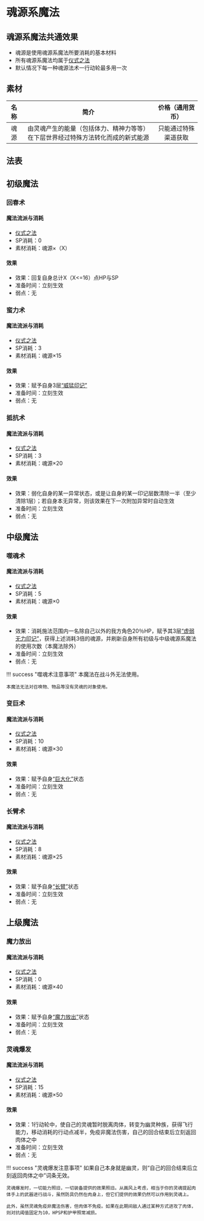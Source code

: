 # 魂源系魔法

## 魂源系魔法共通效果

* 魂源是使用魂源系魔法所要消耗的基本材料
* 所有魂源系魔法均属于<a href="/rules/V4.x rules/8·magic/#仪式之法" target="_blank">仪式之法</a>
* 默认情况下每一种魂源法术一行动轮最多用一次

## 素材

名称|简介|价格（通用货币）
:--:|:--:|:--:
魂源|由灵魂产生的能量（包括体力、精神力等等）在下层世界经过特殊方法转化而成的新式能源|只能通过特殊渠道获取

## 法表

## 初级魔法

### 回春术

#### 魔法流派与消耗

* <a href="/rules/V4.x rules/8·magic/#仪式之法" target="_blank">仪式之法</a>
* SP消耗：0
* 素材消耗：魂源×（X）

#### 效果

* 效果：回复自身总计X（X<=16）点HP与SP
* 准备时间：立刻生效
* 弱点：无

### 蛮力术

#### 魔法流派与消耗

* <a href="/rules/V4.x rules/8·magic/#仪式之法" target="_blank">仪式之法</a>
* SP消耗：3
* 素材消耗：魂源×15

#### 效果

* 效果：赋予自身3层<a href="../../../../status/mark/#威猛印记" target="_blank">“威猛印记”</a>
* 准备时间：立刻生效
* 弱点：无

### 抵抗术

#### 魔法流派与消耗

* <a href="/rules/V4.x rules/8·magic/#仪式之法" target="_blank">仪式之法</a>
* SP消耗：3
* 素材消耗：魂源×20

#### 效果

* 效果：弱化自身的某一异常状态，或是让自身的某一印记层数清除一半（至少清除1层）；若自身本无异常，则该效果在下一次附加异常时自动生效
* 准备时间：立刻生效
* 弱点：无

## 中级魔法

### 噬魂术

#### 魔法流派与消耗

* <a href="/rules/V4.x rules/8·magic/#仪式之法" target="_blank">仪式之法</a>
* SP消耗：5
* 素材消耗：魂源×0

#### 效果

* 效果：消耗施法范围内一名除自己以外的我方角色20％HP，赋予其3层<a href="../../../../status/mark/#虚弱无力印记" target="_blank">“虚弱无力印记”</a>，获得上述消耗3倍的魂源，并刷新自身所有初级与中级魂源系魔法的使用次数（本魔法除外）
* 准备时间：立刻生效
* 弱点：无

!!! success "噬魂术注意事项"
    本魔法在战斗外无法使用。

    本魔法无法对召唤物、物品等没有灵魂的对象使用。

### 变巨术

#### 魔法流派与消耗

* <a href="/rules/V4.x rules/8·magic/#仪式之法" target="_blank">仪式之法</a>
* SP消耗：10
* 素材消耗：魂源×30

#### 效果

* 效果：赋予自身<a href="../../../../status/normal/#巨大化" target="_blank">“巨大化”</a>状态
* 准备时间：立刻生效
* 弱点：无

### 长臂术

#### 魔法流派与消耗

* <a href="/rules/V4.x rules/8·magic/#仪式之法" target="_blank">仪式之法</a>
* SP消耗：8
* 素材消耗：魂源×25

#### 效果

* 效果：赋予自身<a href="../../../../status/normal/#长臂" target="_blank">“长臂”</a>状态
* 准备时间：立刻生效
* 弱点：无

## 上级魔法

### 魔力放出

#### 魔法流派与消耗

* <a href="/rules/V4.x rules/8·magic/#仪式之法" target="_blank">仪式之法</a>
* SP消耗：0
* 素材消耗：魂源×40

#### 效果

* 效果：赋予自身<a href="../../../../status/normal/#魔力放出" target="_blank">“魔力放出”</a>状态
* 准备时间：立刻生效
* 弱点：无

### 灵魂爆发

#### 魔法流派与消耗

* <a href="/rules/V4.x rules/8·magic/#仪式之法" target="_blank">仪式之法</a>
* SP消耗：15
* 素材消耗：魂源×50

#### 效果

* 效果：1行动轮中，使自己的灵魂暂时脱离肉体，转变为幽灵种族，获得飞行能力，移动消耗的行动点减半，免疫非魔法伤害，自己的回合结束后立刻返回肉体之中
* 准备时间：立刻生效
* 弱点：无

!!! success "灵魂爆发注意事项"
    如果自己本身就是幽灵，则“自己的回合结束后立刻返回肉体之中”词条无效。

    灵魂爆发时，一切能力照旧，一切装备提供的效果照旧。从画风上考虑，相当于你的灵魂提起肉体手上的武器进行战斗，虽然防具仍然在肉身上，但它们提供的效果仍然可以作用到灵魂上。

    此外，虽然灵魂免疫非魔法伤害，但肉体不免疫。如果在此期间敌人通过某种方式进攻了肉体，则对抗阈值固定为10，HPSP和护甲照常减损。

